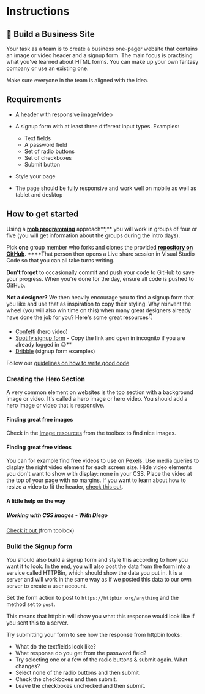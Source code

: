 # Instructions

## 🏢 Build a Business Site

Your task as a team is to create a business one-pager website that contains an image or video header and a signup form. The main focus is practising what you've learned about HTML forms. You can make up your own fantasy company or use an existing one.

Make sure everyone in the team is aligned with the idea.

## Requirements

- A header with responsive image/video
- A signup form with at least three different input types. Examples:
  - Text fields
  - A password field
  - Set of radio buttons
  - Set of checkboxes
  - Submit button
- Style your page

- The page should be fully responsive and work well on mobile as well as tablet and desktop

## How to get started

Using a **[mob programming](https://www.notion.so/Mob-programming-306dcd9320704f14a2f0c15a06d45f3b?pvs=21)** approach**,** you will work in groups of four or five (you will get information about the groups during the intro days).

Pick **one** group member who forks and clones the provided [**repository on GitHub**](https://github.com/Technigo/project-business-site). \*\*\*\*That person then opens a Live share session in Visual Studio Code so that you can all take turns writing.

**Don't forget** to occasionally commit and push your code to GitHub to save your progress. When you're done for the day, ensure all code is pushed to GitHub.

**Not a designer?** We then heavily encourage you to find a signup form that you like and use that as inspiration to copy their styling. Why reinvent the wheel (you will also win time on this) when many great designers already have done the job for you? Here's some great resources👇

- [Confetti](https://confetti.events/sv/) (hero video)
- [Spotify signup form](https://www.spotify.com/se/signup) - Copy the link and open in incognito if you are already logged in 😉\*\*
- [Dribble](https://dribbble.com/search/signup-form) (signup form examples)

Follow our [guidelines on how to write good code](/59abdd4307a24f5ca7914d566326f4df?pvs=25)

### Creating the Hero Section

A very common element on websites is the top section with a background image or video. It's called a hero image or hero video. You should add a hero image or video that is responsive.

#### Finding great free images

Check in the [Image resources](/04237e2fdd624562acd58643dac93016) from the toolbox to find nice images.

#### Finding great free videos

You can for example find free videos to use on [Pexels](https://www.pexels.com/videos/). Use media queries to display the right video element for each screen size. Hide video elements you don't want to show with display: none in your CSS. Place the video at the top of your page with no margins. If you want to learn about how to resize a video to fit the header, [check this out](https://www.w3schools.com/css/css3_object-fit.asp).

#### A little help on the way

##### Working with CSS images - With Diego

[Check it out ](/56e01fe28e1f45b1bf417f3b04479518?pvs=25)(from toolbox)

### Build the Signup form

You should also build a signup form and style this according to how you want it to look. In the end, you will also post the data from the form into a service called HTTPBin, which should show the data you put in. It is a server and will work in the same way as if we posted this data to our own server to create a user account.

Set the form action to post to `https://httpbin.org/anything` and the method set to `post`.

This means that httpbin will show you what this response would look like if you sent this to a server.

Try submitting your form to see how the response from httpbin looks:

- What do the textfields look like?
- What response do you get from the password field?
- Try selecting one or a few of the radio buttons & submit again. What changes?
- Select none of the radio buttons and then submit.
- Check the checkboxes and then submit.
- Leave the checkboxes unchecked and then submit.
